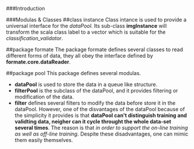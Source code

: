 ###Introduction

###Modulas & Classes
##class instance
Class intance is used to provide a universal interface for the _dataPool_. Its sub-class __imgInstance__ will transform the scala class label to a vector which is suitable for the _classification_validator_.

##package formate
The package formate defines several classes to read different forms of data, they all obey the interface defined by __formate.core.dataReader__.

##package pool
This package defines several modulas.
- __dataPool__ is used to store the data in a queue like structure.
- __filterPool__ is the subclass of the dataPool, and it provides filtering or modification of the data.
- __filter__ defines several filters to modify the data before store it in the dataPool. However, one of the disvantages of the dataPool because of the simplicity it provides is that __dataPool can't distinguish training and validting data, neigher can it cycle throught the whole data-set several times__. The reason is that _in order to support the on-line training as well as off-line training_. Despite these disadvantages, one can mimic them easily themselves.
